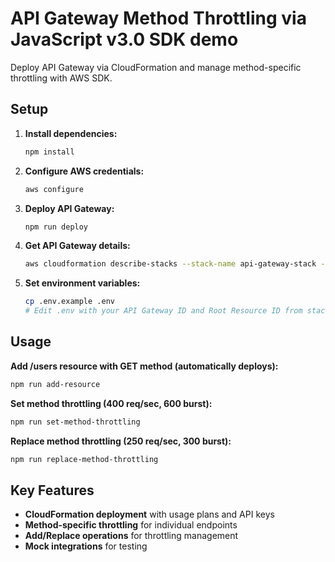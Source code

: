 # API Gateway Method Throttling via JavaScript v3.0 SDK demo

Deploy API Gateway via CloudFormation and manage method-specific throttling with AWS SDK.

## Setup

1. **Install dependencies:**
   ```bash
   npm install
   ```

2. **Configure AWS credentials:**
   ```bash
   aws configure
   ```

3. **Deploy API Gateway:**
   ```bash
   npm run deploy
   ```

4. **Get API Gateway details:**
   ```bash
   aws cloudformation describe-stacks --stack-name api-gateway-stack --query 'Stacks[0].Outputs'
   ```

5. **Set environment variables:**
   ```bash
   cp .env.example .env
   # Edit .env with your API Gateway ID and Root Resource ID from stack outputs
   ```

## Usage

**Add /users resource with GET method (automatically deploys):**
```bash
npm run add-resource
```

**Set method throttling (400 req/sec, 600 burst):**
```bash
npm run set-method-throttling
```

**Replace method throttling (250 req/sec, 300 burst):**
```bash
npm run replace-method-throttling
```

## Key Features

- **CloudFormation deployment** with usage plans and API keys
- **Method-specific throttling** for individual endpoints
- **Add/Replace operations** for throttling management
- **Mock integrations** for testing